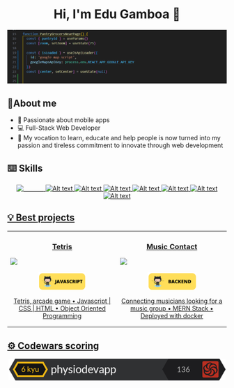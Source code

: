 <div align="center">
  <h1>Hi, I'm Edu Gamboa 👋</h1>
  <img src="https://github.com/physiodevapp/physiodevapp/blob/main/assets/media/Coding.png?raw=true">
</div>

<h2></<h2>

<h2>🔎About me</h2>
<ul>
  <li> 📱 Passionate about mobile apps</li>
  <li> 💻 Full-Stack Web Developer </li>
  <li> 💞️ My vocation to learn, educate and help people is now turned into my passion and tireless commitment to innovate through web development </li>
</ul>

<h2>⌨️ Skills</h2>
<div align="center" dir="auto">
<a href="https://developer.mozilla.org/en-US/docs/Web/JavaScript">
  <img style="height:50px;color:transparent;" src="https://cdn.iconscout.com/icon/free/png-512/free-javascript-1-225993.png?f=avif&w=256" alt="Alt text" title="Javascript">
</a>
<a href="https://developer.mozilla.org/es/docs/Web/HTML">
<img style="height:50px;" src="https://cdn.iconscout.com/icon/free/png-512/free-html-59-225995.png?f=avif&w=256" alt="Alt text" title="HTML">
</a>
<a href="https://developer.mozilla.org/es/docs/Web/CSS">
<img style="height:50px;" src="https://cdn.iconscout.com/icon/free/png-512/free-css3-8-1175200.png?f=avif&w=256" alt="Alt text" title="CSS">
</a>
<a href="https://expressjs.com/es/">
<img style="height:50px;" src="https://cdn.iconscout.com/icon/free/png-512/free-express-8-1175029.png?f=avif&w=256" alt="Alt text" title="ExpressJS">
</a>
<a href="https://es.react.dev/">
<img style="height:50px;" src="https://cdn.iconscout.com/icon/free/png-512/free-react-3-1175109.png?f=avif&w=256" alt="Alt text" title="ReactJS">
</a>
<a href="https://www.mongodb.com/">
<img style="height:50px;" src="https://cdn.iconscout.com/icon/free/png-512/free-mongodb-5-1175140.png?f=avif&w=256" alt="Alt text" title="MongoDB">
</a>
<a href="https://nodejs.org/en">
<img style="height:50px;" src="https://cdn.iconscout.com/icon/free/png-512/free-nodejs-2-226035.png?f=avif&w=256" alt="Alt text" title="NodeJS">
</a>
<a href="https://getbootstrap.com/">
<img style="height:50px;" src="https://cdn.iconscout.com/icon/free/png-512/free-bootstrap-6-1175203.png?f=avif&w=256" alt="Alt text" title="Bootstrap">
</a>
<a href="">
</div>
  	
<h2>💡 Best projects</h2>
  <table>
    <tbody>
      <tr>
        <td width="50%">
          <h3 align="center" dir="auto">Tetris</h3>
          <a href="https://physiodevapp.github.io/tetris/">
            <img src="https://github.com/physiodevapp/physiodevapp/blob/main/assets/media/Dise%C3%B1o%20tetris%20readme.png?raw=true">
           </a>
          <p align="center" dir="auto">
            <a href="https://github.com/physiodevapp/tetris">
              <img style="height:40px;" src="https://github.com/physiodevapp/physiodevapp/blob/main/assets/media/Javascript%20tag.png?raw=true">
            </a>
          </p>
          <p align="center" dir="auto">Tetris, arcade game • Javascript | CSS | HTML • Object Oriented Programming</p>
        </td>
        <td width="50%">
          <h3 align="center" dir="auto">Music Contact</h3>
          <a href="https://music-contact.fly.dev/artists?sort=desc">
            <img src="https://github.com/physiodevapp/physiodevapp/blob/main/assets/media/Dise%C3%B1o%20musict-contact%20readme.png?raw=true">
          </a>
          <p align="center" dir="auto">
            <a href="https://github.com/music-contact/music-contact">
              <img style="height:40px;" src="https://github.com/physiodevapp/physiodevapp/blob/main/assets/media/Backend%20tag.png?raw=true">
            </a>
          </p>
          <p align="center" dir="auto">Connecting musicians looking for a music group • MERN Stack • Deployed with docker</p>
        </td>
       </tr>
    </tbody>
  </table>

<h2>⚙️ Codewars scoring</h2>
<div align="center">
  <img width="500" src="https://github.com/physiodevapp/physiodevapp/blob/main/assets/media/codewars.png?raw=true">
</div>


<!---
physiodevapp/physiodevapp is a ✨ special ✨ repository because its `README.md` (this file) appears on your GitHub profile.
You can click the Preview link to take a look at your changes.
--->

